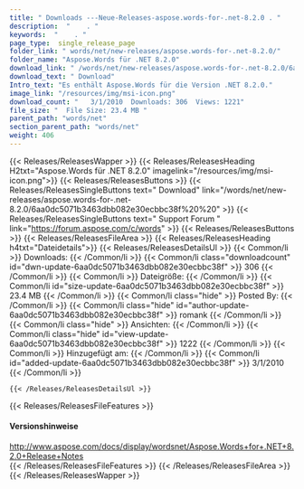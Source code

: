 ```yaml
---
title: " Downloads ---Neue-Releases-aspose.words-for-.net-8.2.0 . "
description:  "    . " 
keywords:  "    . " 
page_type:  single_release_page
folder_link: " words/net/new-releases/aspose.words-for-.net-8.2.0/"
folder_name: "Aspose.Words für .NET 8.2.0"
download_link: " /words/net/new-releases/aspose.words-for-.net-8.2.0/6aa0dc5071b3463dbb082e30ecbbc38f"
download_text: " Download"
Intro_text: "Es enthält Aspose.Words für die Version .NET 8.2.0."
image_link: "/resources/img/msi-icon.png"
download_count: "   3/1/2010  Downloads: 306  Views: 1221"
file_size: "  File Size: 23.4 MB "
parent_path: "words/net"
section_parent_path: "words/net"
weight: 406
---
```


{{< Releases/ReleasesWapper >}}
  {{< Releases/ReleasesHeading H2txt="Aspose.Words für .NET 8.2.0" imagelink="/resources/img/msi-icon.png">}}
  {{< Releases/ReleasesButtons >}}
    {{< Releases/ReleasesSingleButtons text=" Download" link="/words/net/new-releases/aspose.words-for-.net-8.2.0/6aa0dc5071b3463dbb082e30ecbbc38f%20%20" >}}
    {{< Releases/ReleasesSingleButtons text=" Support Forum " link="https://forum.aspose.com/c/words" >}}
  {{< Releases/ReleasesButtons >}}
  {{< Releases/ReleasesFileArea >}}
    {{< Releases/ReleasesHeading h4txt="Dateidetails">}}
    {{< Releases/ReleasesDetailsUl >}}
            {{< Common/li >}} Downloads: {{< /Common/li >}}
      {{< Common/li class="downloadcount" id="dwn-update-6aa0dc5071b3463dbb082e30ecbbc38f" >}} 306 {{< /Common/li >}}
      {{< Common/li >}} Dateigröße: {{< /Common/li >}}
      {{< Common/li id="size-update-6aa0dc5071b3463dbb082e30ecbbc38f" >}} 23.4 MB {{< /Common/li >}} 
      {{< Common/li  class="hide" >}} Posted By: {{< /Common/li >}} 
      {{< Common/li class="hide" id="author-update-6aa0dc5071b3463dbb082e30ecbbc38f" >}} romank {{< /Common/li >}}
      {{< Common/li class="hide" >}} Ansichten: {{< /Common/li >}}
      {{< Common/li class="hide" id="view-update-6aa0dc5071b3463dbb082e30ecbbc38f" >}} 1222 {{< /Common/li >}}
      {{< Common/li >}} Hinzugefügt am: {{< /Common/li >}}
      {{< Common/li id="added-update-6aa0dc5071b3463dbb082e30ecbbc38f" >}} 3/1/2010 {{< /Common/li >}} 

    {{< /Releases/ReleasesDetailsUl >}}

  {{< Releases/ReleasesFileFeatures >}}
      <h4>Versionshinweise</h4><div> <a href="http://www.aspose.com/docs/display/wordsnet/Aspose.Words+for+.NET+8.2.0+Release+Notes">http://www.aspose.com/docs/display/wordsnet/Aspose.Words+for+.NET+8.2.0+Release+Notes</a></div>
  {{< /Releases/ReleasesFileFeatures >}}
 {{< /Releases/ReleasesFileArea >}}
{{< /Releases/ReleasesWapper >}}



